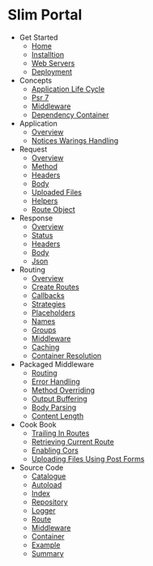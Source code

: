 # Slim Portal

- Get Started
  * [Home](1-get-started/1-home.md)
  * [Installtion](1-get-started/2-installtion.md)
  * [Web Servers](1-get-started/3-web-servers.md)
  * [Deployment](1-get-started/4-deployment.md)
- Concepts
  * [Application Life Cycle](2-concepts/1-application-life-cycle.md)
  * [Psr 7](2-concepts/2-psr-7.md)
  * [Middleware](2-concepts/3-middleware.md)
  * [Dependency Container](2-concepts/4-dependency-container.md)
- Application
  * [Overview](3-application/1-overview.md)
  * [Notices Warings Handling](3-application/2-notices-warings-handling.md)
- Request
  * [Overview](4-request/1-overview.md)
  * [Method](4-request/2-method.md)
  * [Headers](4-request/3-headers.md)
  * [Body](4-request/4-body.md)
  * [Uploaded Files](4-request/5-uploaded-files.md)
  * [Helpers](4-request/6-helpers.md)
  * [Route Object](4-request/7-route-object.md)
- Response
  * [Overview](5-response/1-overview.md)
  * [Status](5-response/2-status.md)
  * [Headers](5-response/3-headers.md)
  * [Body](5-response/4-body.md)
  * [Json](5-response/5-json.md)
- Routing
  * [Overview](6-routing/1-overview.md)
  * [Create Routes](6-routing/2-create-routes.md)
  * [Callbacks](6-routing/3-callbacks.md)
  * [Strategies](6-routing/4-strategies.md)
  * [Placeholders](6-routing/5-placeholders.md)
  * [Names](6-routing/6-names.md)
  * [Groups](6-routing/7-groups.md)
  * [Middleware](6-routing/8-middleware.md)
  * [Caching](6-routing/9-caching.md)
  * [Container Resolution](6-routing/10-container-resolution.md)
- Packaged Middleware
  * [Routing](7-packaged-middleware/1-routing.md)
  * [Error Handling](7-packaged-middleware/2-error-handling.md)
  * [Method Overriding](7-packaged-middleware/3-method-overriding.md)
  * [Output Buffering](7-packaged-middleware/4-output-buffering.md)
  * [Body Parsing](7-packaged-middleware/5-body-parsing.md)
  * [Content Length](7-packaged-middleware/6-content-length.md)
- Cook Book
  * [Trailing In Routes](8-cook-book/1-trailing-in-routes.md)
  * [Retrieving Current Route](8-cook-book/2-retrieving-current-route.md)
  * [Enabling Cors](8-cook-book/3-enabling-cors.md)
  * [Uploading Files Using Post Forms](8-cook-book/4-uploading-files-using-post-forms.md)
- Source Code
  * [Catalogue](9-source-code/1-catalogue.md)
  * [Autoload](9-source-code/2-autoload.md)
  * [Index](9-source-code/3-index.md)
  * [Repository](9-source-code/4-repository.md)
  * [Logger](9-source-code/5-logger.md)
  * [Route](9-source-code/6-route.md)
  * [Middleware](9-source-code/7-middleware.md)
  * [Container](9-source-code/8-container.md)
  * [Example](9-source-code/9-example.md)
  * [Summary](9-source-code/10-summary.md)
